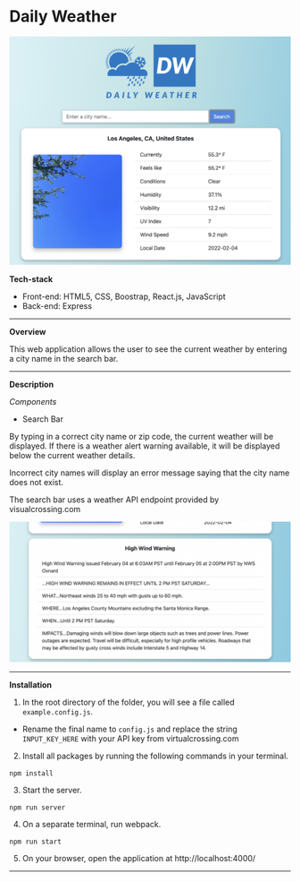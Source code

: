 # Daily Weather

![main](https://github.com/Louis-La/hourly-weather/blob/main/screenshots/weather.png)

**Tech-stack**
* Front-end: HTML5, CSS, Boostrap, React.js, JavaScript
* Back-end: Express
---

**Overview**

This web application allows the user to see the current weather by entering a city name in the search bar.

---

**Description**

*Components*

* Search Bar

By typing in a correct city name or zip code, the current weather will be displayed. If there is a weather alert warning available, it will be displayed below the current weather details.

Incorrect city names will display an error message saying that the city name does not exist.

The search bar uses a weather API endpoint provided by visualcrossing.com

![warning](https://github.com/Louis-La/hourly-weather/blob/main/screenshots/warning.png)

---

**Installation**

1) In the root directory of the folder, you will see a file called `example.config.js`.
* Rename the final name to `config.js` and replace the string `INPUT_KEY_HERE` with your API key from virtualcrossing.com

2) Install all packages by running the following commands in your terminal.
```
npm install
```
3) Start the server.
```
npm run server
```
4) On a separate terminal, run webpack.
```
npm run start
```
5) On your browser, open the application at http://localhost:4000/

---



